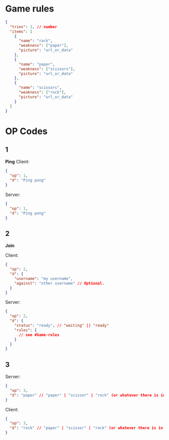 # Game rules

```json
{
  "tries": 3, // number
  "items": [
    {
      "name": "rock",
      "weakness": ["paper"],
      "picture": "url_or_data"
    },
    {
      "name": "paper",
      "weakness": ["scissors"],
      "picture": "url_or_data"
    },
    {
      "name": "scissors",
      "weakness": ["rock"],
      "picture": "url_or_data"
    }
  ]
}
```

# OP Codes

## 1

**Ping** Client:

```json
{
  "op": 1,
  "d": "Ping pong"
}
```

Server:

```json
{
  "op": 1,
  "d": "Ping pong"
}
```

## 2

**Join**

Client:

```json
{
  "op": 2,
  "d": {
    "username": "my username",
    "against": "other username" // Optional.
  }
}
```

Server:

```json
{
  "op": 2,
  "d": {
    "status": "ready", // "waiting" || "ready"
    "rules": {
      // see #Game-rules
    }
  }
}
```

## 3

Server:

```json
{
  "op": 3,
  "d": "paper" // "paper" | "scissor" | "rock" (or whatever there is in the rules) (this is what the other player chose)
}
```

Client:

```json
{
  "op": 3,
  "d": "rock" // "paper" | "scissor" | "rock" (or whatever there is in the rules)
}
```
